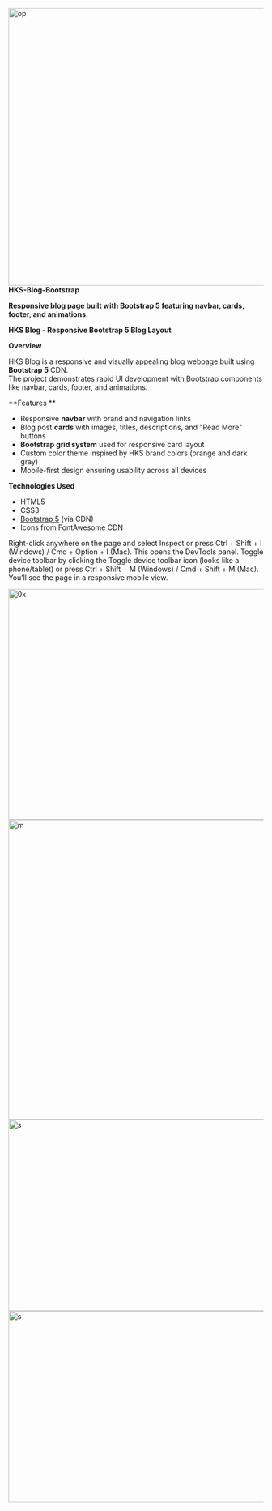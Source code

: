 <img width="1307" height="548" alt="op" src="https://github.com/user-attachments/assets/e115e677-ac29-4856-8bb7-f8f534aabd77" />**HKS-Blog-Bootstrap**

**Responsive blog page built with Bootstrap 5 featuring navbar, cards, footer, and animations.**

 **HKS Blog - Responsive Bootstrap 5 Blog Layout**

 **Overview**

HKS Blog is a responsive and visually appealing blog webpage built using **Bootstrap 5** CDN.  
The project demonstrates rapid UI development with Bootstrap components like navbar, cards, footer, and animations.

 **Features **
- Responsive **navbar** with brand and navigation links  
- Blog post **cards** with images, titles, descriptions, and "Read More" buttons  
- **Bootstrap grid system** used for responsive card layout  
- Custom color theme inspired by HKS brand colors (orange and dark gray)  
- Mobile-first design ensuring usability across all devices

 **Technologies Used**
- HTML5  
- CSS3  
- [Bootstrap 5](https://getbootstrap.com/) (via CDN)  
- Icons from FontAwesome CDN  

Right-click anywhere on the page and select Inspect or press Ctrl + Shift + I (Windows) / Cmd + Option + I (Mac).
This opens the DevTools panel.
Toggle device toolbar by clicking the Toggle device toolbar icon (looks like a phone/tablet) or press Ctrl + Shift + M (Windows) / Cmd + Shift + M (Mac).
You’ll see the page in a responsive mobile view.


<img width="1304" height="456" alt="0x" src="https://github.com/user-attachments/assets/6830ccc2-f339-4f21-944a-ffa5f04d3a23" />
<img width="538" height="592" alt="m" src="https://github.com/user-attachments/assets/4140dfba-fe8a-4708-96d5-5aee6ad443d4" />
<img width="1236" height="378" alt="s" src="https://github.com/user-attachments/assets/4fca2206-73d9-4180-9a31-973b3894f97e" />
<img width="1236" height="378" alt="s" src="https://github.com/user-attachments/assets/dcfe20a9-9eff-4aa8-87a0-a7de21be69a2" />


